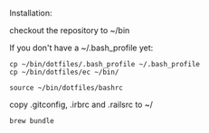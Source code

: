 Installation:

checkout the repository to ~/bin

If you don't have a ~/.bash_profile yet:

    cp ~/bin/dotfiles/.bash_profile ~/.bash_profile
    cp ~/bin/dotfiles/ec ~/bin/

    source ~/bin/dotfiles/bashrc

copy .gitconfig, .irbrc and .railsrc to ~/

    brew bundle

